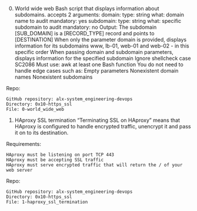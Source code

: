 
0. World wide web
Bash script that displays information about subdomains.
	accepts 2 arguments:
        	domain:
            		type: string
            		what: domain name to audit
            		mandatory: yes
        	subdomain:
            		type: string
            		what: specific subdomain to audit
            		mandatory: no
	Output: The subdomain [SUB_DOMAIN] is a [RECORD_TYPE] record and points to [DESTINATION]
When only the parameter domain is provided, displays information for its subdomains www, lb-01, web-01 and web-02 - in this specific order
When passing domain and subdomain parameters, displays information for the specified subdomain
    Ignore shellcheck case SC2086
    Must use:
        awk
        at least one Bash function
    You do not need to handle edge cases such as:
        Empty parameters
        Nonexistent domain names
        Nonexistent subdomains

Repo:

    GitHub repository: alx-system_engineering-devops
    Directory: 0x10-https_ssl
    File: 0-world_wide_web

1. HAproxy SSL termination
“Terminating SSL on HAproxy” means that HAproxy is configured to handle encrypted traffic, unencrypt it and pass it on to its destination.



Requirements:

    HAproxy must be listening on port TCP 443
    HAproxy must be accepting SSL traffic
    HAproxy must serve encrypted traffic that will return the / of your web server


Repo:

    GitHub repository: alx-system_engineering-devops
    Directory: 0x10-https_ssl
    File: 1-haproxy_ssl_termination


